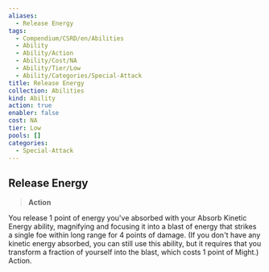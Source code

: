 ```yaml
---
aliases:
  - Release Energy
tags:
  - Compendium/CSRD/en/Abilities
  - Ability
  - Ability/Action
  - Ability/Cost/NA
  - Ability/Tier/Low
  - Ability/Categories/Special-Attack
title: Release Energy
collection: Abilities
kind: Ability
action: true
enabler: false
cost: NA
tier: Low
pools: []
categories:
  - Special-Attack
---
```

## Release Energy  
>**Action**
  
You release 1 point of energy you've absorbed with your Absorb Kinetic Energy ability, magnifying and focusing it into a blast of energy that strikes a single foe within long range for 4 points of damage. (If you don't have any kinetic energy absorbed, you can still use this ability, but it requires that you transform a fraction of yourself into the blast, which costs 1 point of Might.) Action.